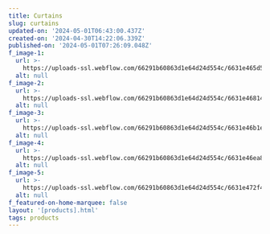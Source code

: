 ```yaml
---
title: Curtains
slug: curtains
updated-on: '2024-05-01T06:43:00.437Z'
created-on: '2024-04-30T14:22:06.339Z'
published-on: '2024-05-01T07:26:09.048Z'
f_image-1:
  url: >-
    https://uploads-ssl.webflow.com/66291b60863d1e64d24d554c/6631e465d51df7831d7a5c60_1.webp
  alt: null
f_image-2:
  url: >-
    https://uploads-ssl.webflow.com/66291b60863d1e64d24d554c/6631e4681402f8eb83dd4d91_71ign7Zp18L._AC_UF894%2C1000_QL80_.jpg
  alt: null
f_image-3:
  url: >-
    https://uploads-ssl.webflow.com/66291b60863d1e64d24d554c/6631e46b1e4bcda548e34735_81Bn-h9UZFL._AC_UF894%2C1000_QL80_.jpg
  alt: null
f_image-4:
  url: >-
    https://uploads-ssl.webflow.com/66291b60863d1e64d24d554c/6631e46ea80a948e80d214a7_617UDbBGUXL._AC_UF894%2C1000_QL80_DpWeblab_.jpg
  alt: null
f_image-5:
  url: >-
    https://uploads-ssl.webflow.com/66291b60863d1e64d24d554c/6631e472f4c808f5ab9f8dda_ec83a5729f14b3c4b3262da9bf1ffcc3.jpeg
  alt: null
f_featured-on-home-marquee: false
layout: '[products].html'
tags: products
---
```



